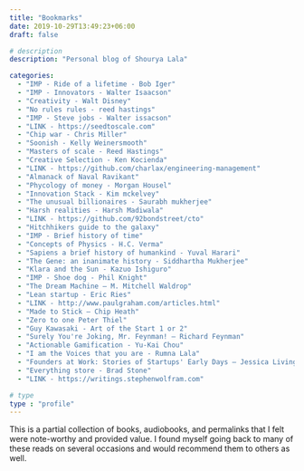 ```yaml
---
title: "Bookmarks"
date: 2019-10-29T13:49:23+06:00
draft: false

# description
description: "Personal blog of Shourya Lala"

categories:
  - "IMP - Ride of a lifetime - Bob Iger"
  - "IMP - Innovators - Walter Isaacson"
  - "Creativity - Walt Disney"
  - "No rules rules - reed hastings"
  - "IMP - Steve jobs - Walter issacson"
  - "LINK - https://seedtoscale.com"
  - "Chip war - Chris Miller"
  - "Soonish - Kelly Weinersmooth"
  - "Masters of scale - Reed Hastings"
  - "Creative Selection - Ken Kocienda" 
  - "LINK - https://github.com/charlax/engineering-management"
  - "Almanack of Naval Ravikant"
  - "Phycology of money - Morgan Housel"
  - "Innovation Stack - Kim mckelvey"
  - "The unusual billionaires - Saurabh mukherjee"
  - "Harsh realities - Harsh Madiwala"
  - "LINK - https://github.com/92bondstreet/cto"
  - "Hitchhikers guide to the galaxy"
  - "IMP - Brief history of time"
  - "Concepts of Physics - H.C. Verma"
  - "Sapiens a brief history of humankind - Yuval Harari"
  - "The Gene: an inanimate history - Siddhartha Mukherjee"
  - "Klara and the Sun - Kazuo Ishiguro"
  - "IMP - Shoe dog - Phil Knight"
  - "The Dream Machine — M. Mitchell Waldrop"
  - "Lean startup - Eric Ries"
  - "LINK - http://www.paulgraham.com/articles.html"
  - "Made to Stick — Chip Heath"
  - "Zero to one Peter Thiel"
  - "Guy Kawasaki - Art of the Start 1 or 2"
  - "Surely You're Joking, Mr. Feynman! — Richard Feynman"
  - "Actionable Gamification - Yu-Kai Chou"
  - "I am the Voices that you are - Rumna Lala"
  - "Founders at Work: Stories of Startups' Early Days — Jessica Livingston"
  - "Everything store - Brad Stone"
  - "LINK - https://writings.stephenwolfram.com"

# type
type : "profile"
---
```


 This is a partial collection of books, audiobooks, and permalinks that I felt were note-worthy and provided value. I found myself going back to many of these reads on several occasions and would recommend them to others as well. 